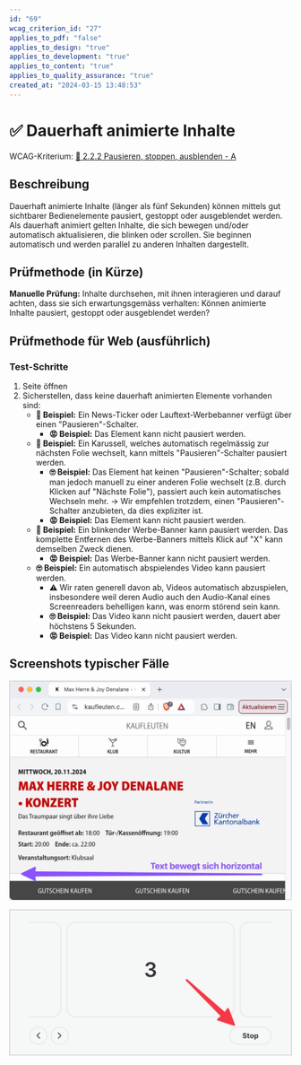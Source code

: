 ```yaml
---
id: "69"
wcag_criterion_id: "27"
applies_to_pdf: "false"
applies_to_design: "true"
applies_to_development: "true"
applies_to_content: "true"
applies_to_quality_assurance: "true"
created_at: "2024-03-15 13:48:53"
---
```


# ✅ Dauerhaft animierte Inhalte

WCAG-Kriterium: [📜 2.2.2 Pausieren, stoppen, ausblenden - A](..)

## Beschreibung

Dauerhaft animierte Inhalte (länger als fünf Sekunden) können mittels gut sichtbarer Bedienelemente pausiert, gestoppt oder ausgeblendet werden. Als dauerhaft animiert gelten Inhalte, die sich bewegen und/oder automatisch aktualisieren, die blinken oder scrollen. Sie beginnen automatisch und werden parallel zu anderen Inhalten dargestellt.

## Prüfmethode (in Kürze)

**Manuelle Prüfung:** Inhalte durchsehen, mit ihnen interagieren und darauf achten, dass sie sich erwartungsgemäss verhalten: Können animierte Inhalte pausiert, gestoppt oder ausgeblendet werden?

## Prüfmethode für Web (ausführlich)

### Test-Schritte

1. Seite öffnen
1. Sicherstellen, dass keine dauerhaft animierten Elemente vorhanden sind:
    - **🙂 Beispiel:** Ein News-Ticker oder Lauftext-Werbebanner verfügt über einen "Pausieren"-Schalter.
        - **😡 Beispiel:** Das Element kann nicht pausiert werden.
    - **🙂 Beispiel:** Ein Karussell, welches automatisch regelmässig zur nächsten Folie wechselt, kann mittels "Pausieren"-Schalter pausiert werden.
        - **🙄 Beispiel:** Das Element hat keinen "Pausieren"-Schalter; sobald man jedoch manuell zu einer anderen Folie wechselt (z.B. durch Klicken auf "Nächste Folie"), passiert auch kein automatisches Wechseln mehr. → Wir empfehlen trotzdem, einen "Pausieren"-Schalter anzubieten, da dies expliziter ist.
        - **😡 Beispiel:** Das Element kann nicht pausiert werden.
    - **🙂 Beispiel:** Ein blinkender Werbe-Banner kann pausiert werden. Das komplette Entfernen des Werbe-Banners mittels Klick auf "X" kann demselben Zweck dienen.
        - **😡 Beispiel:** Das Werbe-Banner kann nicht pausiert werden.
    - **🙄 Beispiel:** Ein automatisch abspielendes Video kann pausiert werden.
        - ⚠️ Wir raten generell davon ab, Videos automatisch abzuspielen, insbesondere weil deren Audio auch den Audio-Kanal eines Screenreaders behelligen kann, was enorm störend sein kann.
        - **🙄 Beispiel:** Das Video kann nicht pausiert werden, dauert aber höchstens 5 Sekunden.
        - **😡 Beispiel:** Das Video kann nicht pausiert werden.

## Screenshots typischer Fälle

![Ein horizontal scrollender Werbe-Text](images/ein-horizontal-scrollender-werbe-text.png)

![Ein Karussell mit Autoplay- und entsprechender Stop-Funktion](images/ein-karussell-mit-autoplay-und-entsprechender-stop-funktion.png)